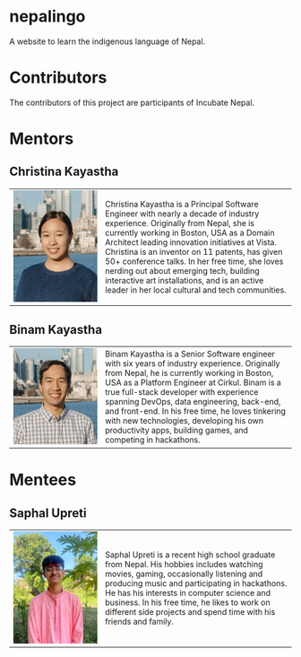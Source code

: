 # nepalingo
A website to learn the indigenous language of Nepal.

# Contributors
The contributors of this project are participants of Incubate Nepal.

# Mentors

## Christina Kayastha
<table>
    <tr>
        <td width=150>
            <img src="README-photos/christinakayastha.png" alt="Image of Christina Kayastha"/>
        </td>
        <td>
            Christina Kayastha is a Principal Software Engineer with nearly a decade of industry experience. Originally from Nepal, she is currently working in Boston, USA as a Domain Architect leading innovation initiatives at Vista. Christina is an inventor on 11 patents, has given 50+ conference talks. In her free time, she loves nerding out about emerging tech, building interactive art installations, and is an active leader in her local cultural and tech communities.
        </td>
    </tr>
</table>

## Binam Kayastha
<table>
    <tr>
        <td width=150>
            <img src="README-photos/binamkayastha.png" alt="Image of Binam Kayastha"/>
        </td>
        <td>
            Binam Kayastha is a Senior Software engineer with six years of industry experience. Originally from Nepal, he is currently working in Boston, USA as a Platform Engineer at Cirkul. Binam is a true full-stack developer with experience spanning DevOps, data engineering, back-end, and front-end. In his free time, he loves tinkering with new technologies, developing his own productivity apps, building games, and competing in hackathons.
        </td>
    </tr>
</table>

# Mentees

## Saphal Upreti
<table>
    <tr>
        <td width=150>
            <img src="README-photos/saphalupreti.jpg" alt="Image of Saphal Upreti"/>
        </td>
        <td>
            Saphal Upreti is a recent high school graduate from Nepal. His hobbies includes watching movies, gaming, occasionally listening and producing music and participating in hackathons. He has his interests in computer science and business. In his free time, he likes to work on different side projects and spend time with his friends and family. 
        </td>
    </tr>
</table>